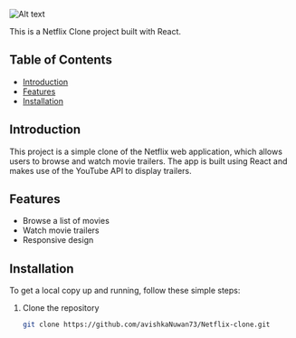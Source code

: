 ![Alt text](assets/Netflix_Clone.png)

This is a Netflix Clone project built with React.

## Table of Contents

- [Introduction](#introduction)
- [Features](#features)
- [Installation](#installation)

## Introduction

This project is a simple clone of the Netflix web application, which allows users to browse and watch movie trailers. The app is built using React and makes use of the YouTube API to display trailers.

## Features

- Browse a list of movies
- Watch movie trailers
- Responsive design

## Installation

To get a local copy up and running, follow these simple steps:

1. Clone the repository
   ```bash
   git clone https://github.com/avishkaNuwan73/Netflix-clone.git
   ```
